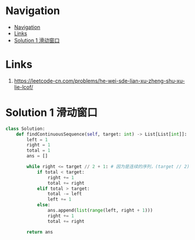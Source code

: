 # Navigation
- [Navigation](#navigation)
- [Links](#links)
- [Solution 1 滑动窗口](#solution-1-%e6%bb%91%e5%8a%a8%e7%aa%97%e5%8f%a3)

# Links
1. https://leetcode-cn.com/problems/he-wei-sde-lian-xu-zheng-shu-xu-lie-lcof/

# Solution 1 滑动窗口
```python
class Solution:
    def findContinuousSequence(self, target: int) -> List[List[int]]:
        left = 1
        right = 1
        total = 1
        ans = []

        while right <= target // 2 + 1: # 因为是连续的序列，(target // 2) + (taget // 2 + 1)会超过target
            if total < target:
                right += 1
                total += right
            elif total > target:
                total -= left
                left += 1
            else:
                ans.append(list(range(left, right + 1)))
                right += 1
                total += right

        return ans
```